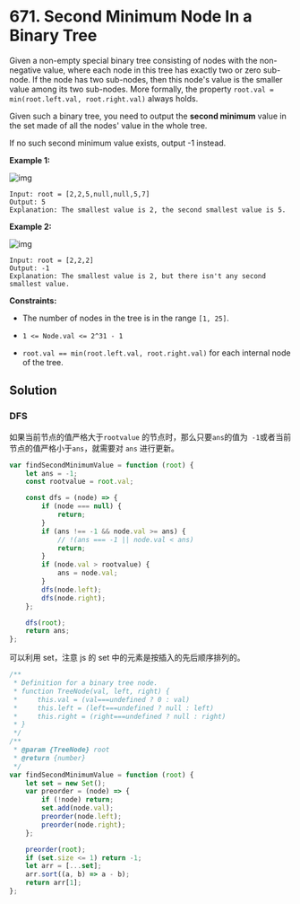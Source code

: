 # 671. Second Minimum Node In a Binary Tree

Given a non-empty special binary tree consisting of nodes with the non-negative value, where each node in this tree has exactly two or zero sub-node. If the node has two sub-nodes, then this node's value is the smaller value among its two sub-nodes. More formally, the property `root.val = min(root.left.val, root.right.val)` always holds.

Given such a binary tree, you need to output the **second minimum** value in the set made of all the nodes' value in the whole tree.

If no such second minimum value exists, output -1 instead.

**Example 1:**

![img](https://assets.leetcode.com/uploads/2020/10/15/smbt1.jpg)

```
Input: root = [2,2,5,null,null,5,7]
Output: 5
Explanation: The smallest value is 2, the second smallest value is 5.
```

**Example 2:**

![img](https://assets.leetcode.com/uploads/2020/10/15/smbt2.jpg)

```
Input: root = [2,2,2]
Output: -1
Explanation: The smallest value is 2, but there isn't any second smallest value.
```

**Constraints:**

-   The number of nodes in the tree is in the range `[1, 25]`.

-   `1 <= Node.val <= 2^31 - 1`

-   `root.val == min(root.left.val, root.right.val)` for each internal node of the tree.

## Solution

### DFS

如果当前节点的值严格大于`rootvalue` 的节点时，那么只要`ans`的值为` -1`或者当前节点的值严格小于`ans`，就需要对 `ans` 进行更新。

```javascript
var findSecondMinimumValue = function (root) {
    let ans = -1;
    const rootvalue = root.val;

    const dfs = (node) => {
        if (node === null) {
            return;
        }
        if (ans !== -1 && node.val >= ans) {
            // !(ans === -1 || node.val < ans)
            return;
        }
        if (node.val > rootvalue) {
            ans = node.val;
        }
        dfs(node.left);
        dfs(node.right);
    };

    dfs(root);
    return ans;
};
```

可以利用 set，注意 js 的 set 中的元素是按插入的先后顺序排列的。

```javascript
/**
 * Definition for a binary tree node.
 * function TreeNode(val, left, right) {
 *     this.val = (val===undefined ? 0 : val)
 *     this.left = (left===undefined ? null : left)
 *     this.right = (right===undefined ? null : right)
 * }
 */
/**
 * @param {TreeNode} root
 * @return {number}
 */
var findSecondMinimumValue = function (root) {
    let set = new Set();
    var preorder = (node) => {
        if (!node) return;
        set.add(node.val);
        preorder(node.left);
        preorder(node.right);
    };

    preorder(root);
    if (set.size <= 1) return -1;
    let arr = [...set];
    arr.sort((a, b) => a - b);
    return arr[1];
};
```
